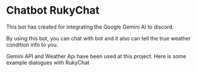 # Chatbot RukyChat
This bot has created for integrating the Google Gemini AI to discord. 

By using this bot, you can chat with bot and it also can tell the true weather condition info to you.

Gemini API and Weather Apı have been used at this project. Here is some example dialogues with RukyChat

